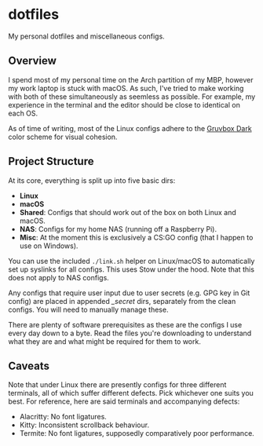 # dotfiles

My personal dotfiles and miscellaneous configs.

## Overview

I spend most of my personal time on the Arch partition of my MBP, however my work laptop is stuck with macOS. As such, I've tried to make working with both of these simultaneously as seemless as possible. For example, my experience in the terminal and the editor should be close to identical on each OS.

As of time of writing, most of the Linux configs adhere to the [Gruvbox Dark](https://github.com/morhetz/gruvbox) color scheme for visual cohesion.

## Project Structure

At its core, everything is split up into five basic dirs:

- **Linux**
- **macOS**
- **Shared**: Configs that should work out of the box on both Linux and macOS.
- **NAS**: Configs for my home NAS (running off a Raspberry Pi).
- **Misc**: At the moment this is exclusively a CS:GO config (that I happen to use on Windows).

You can use the included `./link.sh` helper on Linux/macOS to automatically set up syslinks for all configs. This uses Stow under the hood. Note that this does not apply to NAS configs.

Any configs that require user input due to user secrets (e.g. GPG key in Git config) are placed in appended *_secret* dirs, separately from the clean configs. You will need to manually manage these.

There are plenty of software prerequisites as these are the configs I use every day down to a byte. Read the files you're downloading to understand what they are and what might be required for them to work.

## Caveats

Note that under Linux there are presently configs for three different terminals, all of which suffer different defects. Pick whichever one suits you best. For reference, here are said terminals and accompanying defects:

- Alacritty: No font ligatures.
- Kitty: Inconsistent scrollback behaviour.
- Termite: No font ligatures, supposedly comparatively poor performance.
